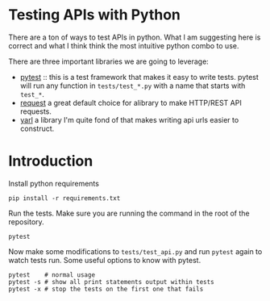 # Testing APIs with Python

There are a ton of ways to test APIs in python. What I am suggesting
here is correct and what I think think the most intuitive python combo
to use.

There are three important libraries we are going to leverage:
 - [pytest](https://docs.pytest.org/en/7.1.x/) :: this is a test
   framework that makes it easy to write tests. pytest will run any
   function in `tests/test_*.py` with a name that starts with
   `test_*`.
 - [request](https://requests.readthedocs.io/en/latest/) a great
   default choice for alibrary to make HTTP/REST API requests.
 - [yarl](https://github.com/aio-libs/yarl/) a library I'm quite fond
   of that makes writing api urls easier to construct.

# Introduction

Install python requirements

```shell
pip install -r requirements.txt
```

Run the tests. Make sure you are running the command in the root of
the repository.

```shell
pytest
```

Now make some modifications to `tests/test_api.py` and run `pytest`
again to watch tests run. Some useful options to know with pytest.

```shell
pytest    # normal usage
pytest -s # show all print statements output within tests
pytest -x # stop the tests on the first one that fails
```
